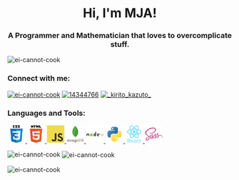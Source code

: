 <h1 align="center">Hi, I'm MJA!</h1>
<h3 align="center">A Programmer and Mathematician that loves to overcomplicate stuff.</h3>

<p align="left"> <img src="https://komarev.com/ghpvc/?username=ei-cannot-cook&label=Profile%20views&color=0e75b6&style=flat" alt="ei-cannot-cook" /> </p>

<h3 align="left">Connect with me:</h3>
<p align="left">
 <a href="https://www.codewars.com/users/ei-cannot-cook" target="blank"><img align="center" src="https://www.codewars.com/packs/assets/logo.f607a0fb.svg" alt="ei-cannot-cook" height="40" width="40" /></a>
<a href="https://stackoverflow.com/users/14344766" target="blank"><img align="center" src="https://raw.githubusercontent.com/rahuldkjain/github-profile-readme-generator/master/src/images/icons/Social/stack-overflow.svg" alt="14344766" height="40" width="40" /></a>
 <a href="https://twitter.com/_kirito_kazuto_" target="blank"><img align="center" src="https://raw.githubusercontent.com/rahuldkjain/github-profile-readme-generator/master/src/images/icons/Social/twitter.svg" alt="_kirito_kazuto_" height="40" width="40" /></a>
 
</p>

<h3 align="left">Languages and Tools:</h3>
<p align="left"></a> <a href="https://www.w3schools.com/css/" target="_blank" rel="noreferrer"> <img src="https://raw.githubusercontent.com/devicons/devicon/master/icons/css3/css3-original-wordmark.svg" alt="css3" width="40" height="40"/> </a> <a href="https://www.w3.org/html/" target="_blank" rel="noreferrer"> <img src="https://raw.githubusercontent.com/devicons/devicon/master/icons/html5/html5-original-wordmark.svg" alt="html5" width="40" height="40"/> </a> <a href="https://developer.mozilla.org/en-US/docs/Web/JavaScript" target="_blank" rel="noreferrer"> <img src="https://raw.githubusercontent.com/devicons/devicon/master/icons/javascript/javascript-original.svg" alt="javascript" width="40" height="40"/> </a> <a href="https://www.mongodb.com/" target="_blank" rel="noreferrer"> <img src="https://raw.githubusercontent.com/devicons/devicon/master/icons/mongodb/mongodb-original-wordmark.svg" alt="mongodb" width="40" height="40"/> </a> <a href="https://nodejs.org" target="_blank" rel="noreferrer"> <img src="https://raw.githubusercontent.com/devicons/devicon/master/icons/nodejs/nodejs-original-wordmark.svg" alt="nodejs" width="40" height="40"/> </a> <a href="https://www.python.org" target="_blank" rel="noreferrer"> <img src="https://raw.githubusercontent.com/devicons/devicon/master/icons/python/python-original.svg" alt="python" width="40" height="40"/> </a> <a href="https://reactjs.org/" target="_blank" rel="noreferrer"> <img src="https://raw.githubusercontent.com/devicons/devicon/master/icons/react/react-original-wordmark.svg" alt="react" width="40" height="40"/> </a> <a href="https://sass-lang.com" target="_blank" rel="noreferrer"> <img src="https://raw.githubusercontent.com/devicons/devicon/master/icons/sass/sass-original.svg" alt="sass" width="40" height="40"/> </a> </p>

<p><img align="left" src="https://github-readme-stats.vercel.app/api/top-langs?username=ei-cannot-cook&show_icons=true&locale=en&layout=compact" alt="ei-cannot-cook" /></p>

<p>&nbsp;<img align="center" src="https://github-readme-stats.vercel.app/api?username=ei-cannot-cook&show_icons=true&theme=tokyonight&locale=en" alt="ei-cannot-cook" /></p>

<p><img align="center" src="https://github-readme-streak-stats.herokuapp.com/?user=ei-cannot-cook&theme=dark" alt="ei-cannot-cook" /></p>
